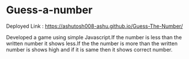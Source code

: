 # Guess-a-number
Deployed Link : https://ashutosh008-ashu.github.io/Guess-The-Number/

Developed a game using simple Javascript.If the number is less than the written number it shows less.If the the number is more than the written number is shows high and if it is same then it shows correct number.
